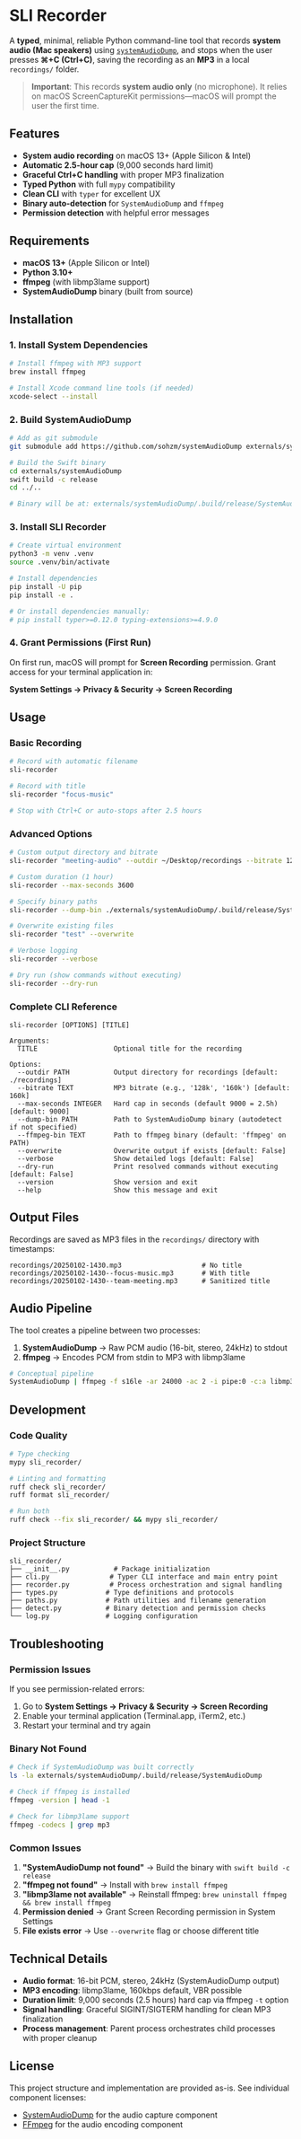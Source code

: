 # SLI Recorder

A **typed**, minimal, reliable Python command-line tool that records **system audio (Mac speakers)** using [`systemAudioDump`](https://github.com/sohzm/systemAudioDump), and stops when the user presses **⌘+C (Ctrl+C)**, saving the recording as an **MP3** in a local `recordings/` folder.

> **Important**: This records **system audio only** (no microphone). It relies on macOS ScreenCaptureKit permissions—macOS will prompt the user the first time.

## Features

- **System audio recording** on macOS 13+ (Apple Silicon & Intel)
- **Automatic 2.5-hour cap** (9,000 seconds hard limit)
- **Graceful Ctrl+C handling** with proper MP3 finalization
- **Typed Python** with full `mypy` compatibility
- **Clean CLI** with `typer` for excellent UX
- **Binary auto-detection** for `SystemAudioDump` and `ffmpeg`
- **Permission detection** with helpful error messages

## Requirements

- **macOS 13+** (Apple Silicon or Intel)
- **Python 3.10+**
- **ffmpeg** (with libmp3lame support)
- **SystemAudioDump** binary (built from source)

## Installation

### 1. Install System Dependencies

```bash
# Install ffmpeg with MP3 support
brew install ffmpeg

# Install Xcode command line tools (if needed)
xcode-select --install
```

### 2. Build SystemAudioDump

```bash
# Add as git submodule
git submodule add https://github.com/sohzm/systemAudioDump externals/systemAudioDump

# Build the Swift binary
cd externals/systemAudioDump
swift build -c release
cd ../..

# Binary will be at: externals/systemAudioDump/.build/release/SystemAudioDump
```

### 3. Install SLI Recorder

```bash
# Create virtual environment
python3 -m venv .venv
source .venv/bin/activate

# Install dependencies
pip install -U pip
pip install -e .

# Or install dependencies manually:
# pip install typer>=0.12.0 typing-extensions>=4.9.0
```

### 4. Grant Permissions (First Run)

On first run, macOS will prompt for **Screen Recording** permission. Grant access for your terminal application in:

**System Settings → Privacy & Security → Screen Recording**

## Usage

### Basic Recording

```bash
# Record with automatic filename
sli-recorder

# Record with title
sli-recorder "focus-music"

# Stop with Ctrl+C or auto-stops after 2.5 hours
```

### Advanced Options

```bash
# Custom output directory and bitrate
sli-recorder "meeting-audio" --outdir ~/Desktop/recordings --bitrate 128k

# Custom duration (1 hour)
sli-recorder --max-seconds 3600

# Specify binary paths
sli-recorder --dump-bin ./externals/systemAudioDump/.build/release/SystemAudioDump --ffmpeg-bin /usr/local/bin/ffmpeg

# Overwrite existing files
sli-recorder "test" --overwrite

# Verbose logging
sli-recorder --verbose

# Dry run (show commands without executing)
sli-recorder --dry-run
```

### Complete CLI Reference

```
sli-recorder [OPTIONS] [TITLE]

Arguments:
  TITLE                   Optional title for the recording

Options:
  --outdir PATH           Output directory for recordings [default: ./recordings]
  --bitrate TEXT          MP3 bitrate (e.g., '128k', '160k') [default: 160k]
  --max-seconds INTEGER   Hard cap in seconds (default 9000 = 2.5h) [default: 9000]
  --dump-bin PATH         Path to SystemAudioDump binary (autodetect if not specified)
  --ffmpeg-bin TEXT       Path to ffmpeg binary (default: 'ffmpeg' on PATH)
  --overwrite             Overwrite output if exists [default: False]
  --verbose               Show detailed logs [default: False]
  --dry-run               Print resolved commands without executing [default: False]
  --version               Show version and exit
  --help                  Show this message and exit
```

## Output Files

Recordings are saved as MP3 files in the `recordings/` directory with timestamps:

```
recordings/20250102-1430.mp3                    # No title
recordings/20250102-1430--focus-music.mp3       # With title
recordings/20250102-1430--team-meeting.mp3      # Sanitized title
```

## Audio Pipeline

The tool creates a pipeline between two processes:

1. **SystemAudioDump** → Raw PCM audio (16-bit, stereo, 24kHz) to stdout
2. **ffmpeg** → Encodes PCM from stdin to MP3 with libmp3lame

```bash
# Conceptual pipeline
SystemAudioDump | ffmpeg -f s16le -ar 24000 -ac 2 -i pipe:0 -c:a libmp3lame -b:a 160k -t 9000 output.mp3
```

## Development

### Code Quality

```bash
# Type checking
mypy sli_recorder/

# Linting and formatting
ruff check sli_recorder/
ruff format sli_recorder/

# Run both
ruff check --fix sli_recorder/ && mypy sli_recorder/
```

### Project Structure

```
sli_recorder/
├── __init__.py           # Package initialization
├── cli.py               # Typer CLI interface and main entry point
├── recorder.py          # Process orchestration and signal handling
├── types.py            # Type definitions and protocols
├── paths.py            # Path utilities and filename generation
├── detect.py           # Binary detection and permission checks
└── log.py              # Logging configuration
```

## Troubleshooting

### Permission Issues

If you see permission-related errors:

1. Go to **System Settings → Privacy & Security → Screen Recording**
2. Enable your terminal application (Terminal.app, iTerm2, etc.)
3. Restart your terminal and try again

### Binary Not Found

```bash
# Check if SystemAudioDump was built correctly
ls -la externals/systemAudioDump/.build/release/SystemAudioDump

# Check if ffmpeg is installed
ffmpeg -version | head -1

# Check for libmp3lame support
ffmpeg -codecs | grep mp3
```

### Common Issues

1. **"SystemAudioDump not found"** → Build the binary with `swift build -c release`
2. **"ffmpeg not found"** → Install with `brew install ffmpeg`
3. **"libmp3lame not available"** → Reinstall ffmpeg: `brew uninstall ffmpeg && brew install ffmpeg`
4. **Permission denied** → Grant Screen Recording permission in System Settings
5. **File exists error** → Use `--overwrite` flag or choose different title

## Technical Details

- **Audio format**: 16-bit PCM, stereo, 24kHz (SystemAudioDump output)
- **MP3 encoding**: libmp3lame, 160kbps default, VBR possible
- **Duration limit**: 9,000 seconds (2.5 hours) hard cap via ffmpeg `-t` option
- **Signal handling**: Graceful SIGINT/SIGTERM handling for clean MP3 finalization
- **Process management**: Parent process orchestrates child processes with proper cleanup

## License

This project structure and implementation are provided as-is. See individual component licenses:
- [SystemAudioDump](https://github.com/sohzm/systemAudioDump) for the audio capture component
- [FFmpeg](https://ffmpeg.org/) for the audio encoding component